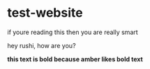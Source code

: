 # test-website
if youre reading this then you are really smart

hey rushi, how are you?


**this text is bold because amber likes bold text**
